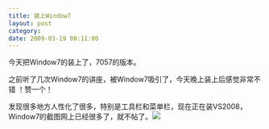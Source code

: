 ```yaml
---
title: 装上Window7
layout: post
category: 
date: 2009-03-19 00:11:00
---
```


今天把Window7的装上了，7057的版本。

之前听了几次Window7的讲座，被Window7吸引了，今天晚上装上后感觉非常不错 ！赞一个！

发现很多地方人性化了很多，特别是工具栏和菜单栏，现在正在装VS2008，Window7的截图网上已经很多了，就不帖了。![](http://www.cnblogs.com/Emoticons/qface/055242240.gif) 